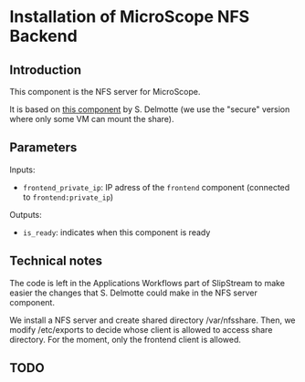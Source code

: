 # Installation of MicroScope NFS Backend

## Introduction

This component is the NFS server for MicroScope.

It is based on [this component](https://nuv.la/module/ifb/devzone/NFS-Frontend-Backend/MonBackEndNFS-v18772-copy/18857)
by S. Delmotte (we use the "secure" version where only some VM can mount the share).

## Parameters
Inputs:
  - `frontend_private_ip`: IP adress of the `frontend` component (connected to `frontend:private_ip`)

Outputs:
  - `is_ready`: indicates when this component is ready

## Technical notes

The code is left in the Applications Workflows part of SlipStream to make easier the changes that S. Delmotte could make in the NFS server component.

We install a NFS server and create shared directory /var/nfsshare. Then, we modify /etc/exports to decide whose client is allowed to access share directory. For the moment, only the frontend client is allowed.
 

## TODO
